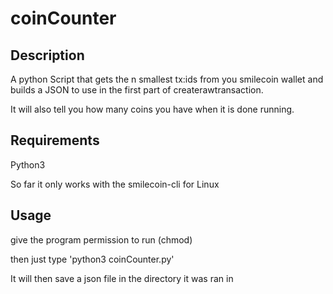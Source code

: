 # coinCounter

## Description
 A python Script that gets the n smallest tx:ids from you smilecoin wallet and builds a JSON to use in the first part of createrawtransaction. 
 
 It will also tell you how many coins you have when it is done running.

## Requirements
 Python3
 
 So far it only works with the smilecoin-cli for Linux

## Usage
give the program permission to run (chmod)


then just type 'python3 coinCounter.py'


It will then save a json file in the directory it was ran in 
